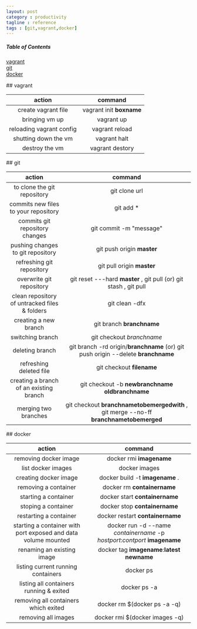 ```yaml
---
layout: post
category : productivity
tagline : reference
tags : [git,vagrant,docker]
---
```


##### Table of Contents  
[vagrant](#vagrant)  
[git](#git)  
[docker](#docker)  


<div id="vagrant"/>
## vagrant

action|command|
:---:|:---:|
create vagrant file|vagrant init **boxname**|
bringing vm up|vagrant up|
reloading vagrant config|vagrant reload|
shutting down the vm|vagrant halt|
destroy the vm|vagrant destory|

<div id="git"/>
## git

action|command|
:----:|:----:|
to clone the git repository|git clone url|
commits new files to your repository|git add *|
commits git repository changes|git commit -m "message"|
pushing changes to git repository|git push origin **master**|
refreshing git repository|git pull origin **master**|
overwrite git repository|git reset ---hard **master** , git pull (or) git stash , git pull|
clean repository of untracked files & folders|git clean -dfx|
creating a new branch| git branch **branchname**|
switching branch| git checkout *branchname*|
deleting branch| git branch -rd origin/**branchname** (or) git push origin --delete **branchname**|
refreshing deleted file| git checkout **filename**|
creating a branch of an existing branch| git checkout -b **newbranchname** **oldbranchname**|
merging two branches| git checkout **branchnametobemergedwith** , git merge --no-ff **branchnametobemerged** |

<div id="docker"/>
## docker

action|command|
:----:|:----:|
removing docker image|docker rmi **imagename**|
list docker images|docker images|
creating docker image|docker build -t **imagename** . |
removing a container|docker rm **containername** |
starting a container|docker start **containername** |
stoping a container|docker stop **containername** |
restarting a container|docker restart **containername** |
starting a container with port exposed and data volume mounted|docker run -d --name *containername* -p *hostport*:*contport* **imagename**|
renaming an existing image|docker tag **imagename**:**latest** **newname**|
listing current running containers|docker ps|
listing all containers running & exited | docker ps -a|
removing all containers which exited | docker rm $(docker ps -a -q)|
removing all images | docker rmi $(docker images -q)|
